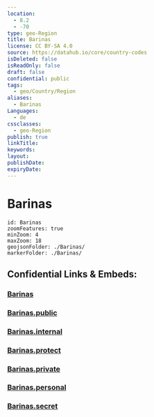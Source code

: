 ```yaml
---
location:
  - 8.2
  - -70
type: geo-Region
title: Barinas
license: CC BY-SA 4.0
source: https://datahub.io/core/country-codes
isDeleted: false
isReadOnly: false
draft: false
confidential: public
tags:
  - geo/Country/Region
aliases:
  - Barinas
Languages:
  - de
cssclasses:
  - geo-Region
publish: true
linkTitle:
keywords:
layout:
publishDate:
expiryDate:
---
```


# Barinas

```leaflet
id: Barinas
zoomFeatures: true 
minZoom: 4 
maxZoom: 18
geojsonFolder: ./Barinas/
markerFolder: ./Barinas/
```


## Confidential Links & Embeds: 

### [Barinas](/_Standards/Earth/Continent/America~South/Venezuela/States~Venezuela/Barinas.md) 

### [Barinas.public](/_public/Earth/Continent/America~South/Venezuela/States~Venezuela/Barinas.public.md) 

### [Barinas.internal](/_internal/Earth/Continent/America~South/Venezuela/States~Venezuela/Barinas.internal.md) 

### [Barinas.protect](/_protect/Earth/Continent/America~South/Venezuela/States~Venezuela/Barinas.protect.md) 

### [Barinas.private](/_private/Earth/Continent/America~South/Venezuela/States~Venezuela/Barinas.private.md) 

### [Barinas.personal](/_personal/Earth/Continent/America~South/Venezuela/States~Venezuela/Barinas.personal.md) 

### [Barinas.secret](/_secret/Earth/Continent/America~South/Venezuela/States~Venezuela/Barinas.secret.md)

